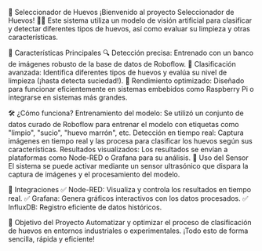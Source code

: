 🥚 Seleccionador de Huevos
¡Bienvenido al proyecto Seleccionador de Huevos! 🐣✨ Este sistema utiliza un modelo de visión artificial para clasificar y detectar diferentes tipos de huevos, así como evaluar su limpieza y otras características.

🌟 Características Principales
🔍 Detección precisa: Entrenado con un banco de imágenes robusto de la base de datos de Roboflow.
🥚 Clasificación avanzada: Identifica diferentes tipos de huevos y evalúa su nivel de limpieza (¡hasta detecta suciedad!).
🚀 Rendimiento optimizado: Diseñado para funcionar eficientemente en sistemas embebidos como Raspberry Pi o integrarse en sistemas más grandes.

🛠️ ¿Cómo funciona?
Entrenamiento del modelo: Se utilizó un conjunto de datos curado de Roboflow para entrenar el modelo con etiquetas como "limpio", "sucio", "huevo marrón", etc.
Detección en tiempo real: Captura imágenes en tiempo real y las procesa para clasificar los huevos según sus características.
Resultados visualizados: Los resultados se envían a plataformas como Node-RED o Grafana para su análisis.
📸 Uso del Sensor
El sistema se puede activar mediante un sensor ultrasónico que dispara la captura de imágenes y el procesamiento del modelo.

🔗 Integraciones
✅ Node-RED: Visualiza y controla los resultados en tiempo real.
✅ Grafana: Genera gráficos interactivos con los datos procesados.
✅ InfluxDB: Registro eficiente de datos históricos.

🎯 Objetivo del Proyecto
Automatizar y optimizar el proceso de clasificación de huevos en entornos industriales o experimentales. ¡Todo esto de forma sencilla, rápida y eficiente!
